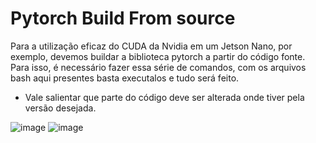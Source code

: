 # Pytorch Build From source
Para a utilização eficaz do CUDA da Nvidia em um Jetson Nano, por exemplo, devemos buildar a biblioteca pytorch a partir do código fonte.
Para isso, é necessário fazer essa série de comandos, com os arquivos bash aqui presentes basta executalos e tudo será feito.

- Vale salientar que parte do código deve ser alterada onde tiver <version> pela versão desejada.
  

![image](https://github.com/JoaoGabrielSC/Build-Pytorch-From-Source/assets/88412213/d62d69fc-d3e4-4f6f-a763-916625676120)
![image](https://github.com/JoaoGabrielSC/Build-Pytorch-From-Source/assets/88412213/4442684a-ef31-4adc-9144-1c845e17dbe8)
